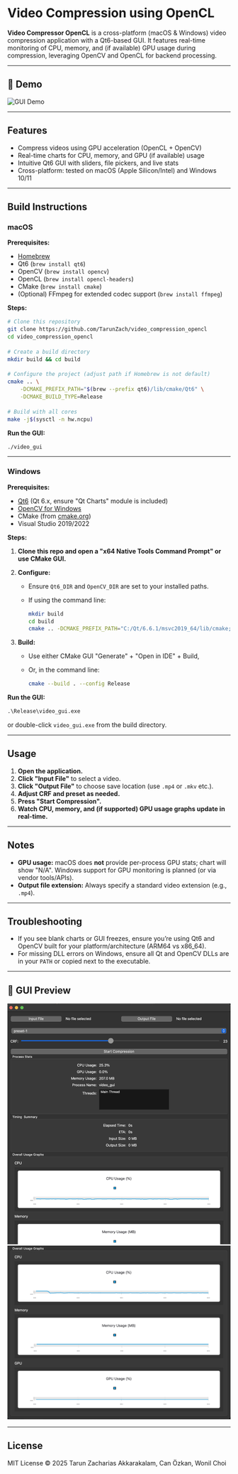 # Video Compression using OpenCL

**Video Compressor OpenCL** is a cross-platform (macOS & Windows) video compression application with a Qt6-based GUI. It features real-time monitoring of CPU, memory, and (if available) GPU usage during compression, leveraging OpenCV and OpenCL for backend processing.

---

## 🚀 Demo

<!-- Place your GUI demo GIF or screenshot here -->

![GUI Demo](docs/demo.gif)

---

## Features

- Compress videos using GPU acceleration (OpenCL + OpenCV)
- Real-time charts for CPU, memory, and GPU (if available) usage
- Intuitive Qt6 GUI with sliders, file pickers, and live stats
- Cross-platform: tested on macOS (Apple Silicon/Intel) and Windows 10/11

---

## Build Instructions

### macOS

**Prerequisites:**

- [Homebrew](https://brew.sh/)
- Qt6 (`brew install qt6`)
- OpenCV (`brew install opencv`)
- OpenCL (`brew install opencl-headers`)
- CMake (`brew install cmake`)
- (Optional) FFmpeg for extended codec support (`brew install ffmpeg`)

**Steps:**

```sh
# Clone this repository
git clone https://github.com/TarunZach/video_compression_opencl
cd video_compression_opencl

# Create a build directory
mkdir build && cd build

# Configure the project (adjust path if Homebrew is not default)
cmake .. \
    -DCMAKE_PREFIX_PATH="$(brew --prefix qt6)/lib/cmake/Qt6" \
    -DCMAKE_BUILD_TYPE=Release

# Build with all cores
make -j$(sysctl -n hw.ncpu)
```

**Run the GUI:**

```sh
./video_gui
```

---

### Windows

**Prerequisites:**

- [Qt6](https://www.qt.io/download) (Qt 6.x, ensure "Qt Charts" module is included)
- [OpenCV for Windows](https://opencv.org/releases/)
- CMake (from [cmake.org](https://cmake.org/download/))
- Visual Studio 2019/2022

**Steps:**

1. **Clone this repo and open a "x64 Native Tools Command Prompt" or use CMake GUI.**
2. **Configure:**

   - Ensure `Qt6_DIR` and `OpenCV_DIR` are set to your installed paths.
   - If using the command line:

     ```sh
     mkdir build
     cd build
     cmake .. -DCMAKE_PREFIX_PATH="C:/Qt/6.6.1/msvc2019_64/lib/cmake;C:/opencv/build/x64/vc16/lib"
     ```

3. **Build:**

   - Use either CMake GUI "Generate" + "Open in IDE" + Build,
   - Or, in the command line:

     ```sh
     cmake --build . --config Release
     ```

**Run the GUI:**

```bat
.\Release\video_gui.exe
```

or double-click `video_gui.exe` from the build directory.

---

## Usage

1. **Open the application.**
2. **Click "Input File"** to select a video.
3. **Click "Output File"** to choose save location (use `.mp4` or `.mkv` etc.).
4. **Adjust CRF and preset as needed.**
5. **Press "Start Compression".**
6. **Watch CPU, memory, and (if supported) GPU usage graphs update in real-time.**

---

## Notes

- **GPU usage:** macOS does **not** provide per-process GPU stats; chart will show "N/A".
  Windows support for GPU monitoring is planned (or via vendor tools/APIs).
- **Output file extension:** Always specify a standard video extension (e.g., `.mp4`).

---

## Troubleshooting

- If you see blank charts or GUI freezes, ensure you’re using Qt6 and OpenCV built for your platform/architecture (ARM64 vs x86_64).
- For missing DLL errors on Windows, ensure all Qt and OpenCV DLLs are in your `PATH` or copied next to the executable.

---

## 📸 GUI Preview

<!-- Replace the image path below with your GIF or screenshot -->

![App Demo](docs/gui1.png)
![App Demo](docs/gui2.png)

---

## License

MIT License © 2025
Tarun Zacharias Akkarakalam,
Can Özkan,
Wonil Choi
